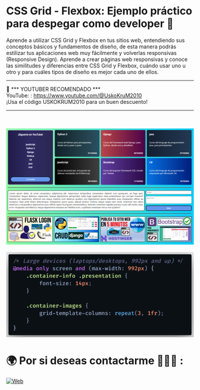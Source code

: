 # CSS Grid - Flexbox: Ejemplo práctico para despegar como developer 🚀

Aprende a utilizar CSS Grid y Flexbox en tus sitios web, entendiendo sus conceptos básicos y fundamentos de diseño, de esta manera podrás estilizar tus aplicaciones web muy fácilmente y volverlas responsivas (Responsive Design). Aprende a crear páginas web responsivas y conoce las similitudes y diferencias entre CSS Grid y Flexbox, cuándo usar uno u otro y para cuáles tipos de diseño es mejor cada uno de ellos.

<hr/>

🔴 *** YOUTUBER RECOMENDADO ***<br/>
YouTube: : https://www.youtube.com/@UskoKruM2010<br/>
¡Usa el código USKOKRUM2010 para un buen descuento!

<hr/>

<br/><br/>
![](./preview1.PNG)
<br/><br/>
![](./preview2.png)

# 🌍 Por si deseas contactarme 👩🏻‍💻 :
[![Web](https://img.shields.io/badge/My_Website-uskokrum2010.com-14a1f0?style=for-the-badge&logo=dev.to&logoColor=white&labelColor=101010)](https://codepen.io/gimena-riveros)